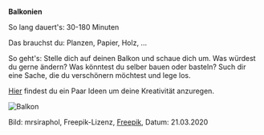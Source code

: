 **Balkonien**

So lang dauert's: 30-180 Minuten

Das brauchst du: Planzen, Papier, Holz, ...

So geht's: Stelle dich auf deinen Balkon und schaue dich um. Was würdest du gerne ändern? Was könntest du selber bauen oder basteln? Such dir eine Sache, die du verschönern möchtest und lege los.

[Hier](https://www.solebich.de/wohnmagazin/diynstag-16-kreativ-ideen-f%C3%BCr-balkon-und-terrasse/3778855) findest du ein Paar Ideen um deine Kreativität anzuregen.

![Balkon](https://image.freepik.com/fotos-kostenlos/stuhl-mit-einem-holztisch-bei-sonnenaufgang_1203-2110.jpg)

Bild: mrsiraphol, Freepik-Lizenz, [Freepik](https://de.freepik.com/fotos-kostenlos/stuhl-mit-einem-holztisch-bei-sonnenaufgang_975726.htm#page=2&query=balkon&position=19), Datum: 21.03.2020
